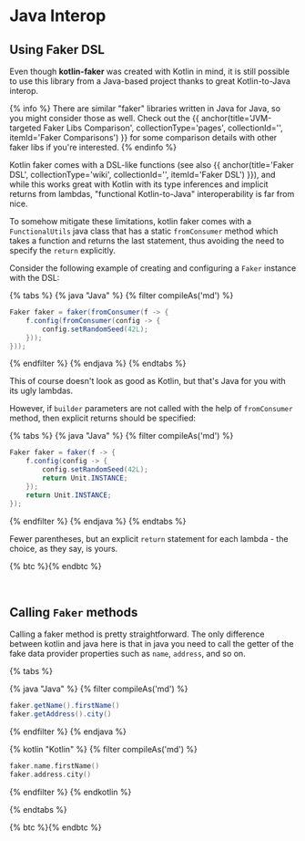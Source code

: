 ---
---

# Java Interop

## Using Faker DSL

Even though **kotlin-faker** was created with Kotlin in mind, it is still possible to use this library from a Java-based project thanks to great
Kotlin-to-Java interop. 

{% info %}
There are similar "faker" libraries written in Java for Java, so you might consider those as well. Check out the {{ anchor(title='JVM-targeted Faker Libs Comparison', collectionType='pages', collectionId='', itemId='Faker Comparisons') }} for some comparison details with other faker libs if you're interested.
{% endinfo %}

Kotlin faker comes with a DSL-like functions (see also {{ anchor(title='Faker DSL', collectionType='wiki', collectionId='', itemId='Faker DSL') }}), and while this works great with Kotlin with its type inferences and implicit returns from lambdas, "functional Kotlin-to-Java" interoperability is far from nice.

To somehow mitigate these limitations, kotlin faker comes with a `FunctionalUtils` java class that has a static `fromConsumer` method which takes a function and returns the last statement, thus avoiding the need to specify the `return` explicitly.

Consider the following example of creating and configuring a `Faker` instance with the DSL:

{% tabs %}
{% java "Java" %}
{% filter compileAs('md') %}
```java
Faker faker = faker(fromConsumer(f -> {
    f.config(fromConsumer(config -> {
        config.setRandomSeed(42L);
    }));
}));
```
{% endfilter %}
{% endjava %}
{% endtabs %}

This of course doesn't look as good as Kotlin, but that's Java for you with its ugly lambdas.

However, if `builder` parameters are not called with the help of `fromConsumer` method, then explicit returns should be specified:

{% tabs %}
{% java "Java" %}
{% filter compileAs('md') %}
```java
Faker faker = faker(f -> {
    f.config(config -> {
        config.setRandomSeed(42L);
        return Unit.INSTANCE;
    });
    return Unit.INSTANCE;
});
```
{% endfilter %}
{% endjava %}
{% endtabs %}

Fewer parentheses, but an explicit `return` statement for each lambda - the choice, as they say, is yours.

{% btc %}{% endbtc %}

<br>

## Calling `Faker` methods

Calling a faker method is pretty straightforward. The only difference between kotlin and java here is that in java you need to call the getter of the fake data provider properties such as `name`, `address`, and so on.

{% tabs %}

{% java "Java" %}
{% filter compileAs('md') %}
```java
faker.getName().firstName()
faker.getAddress().city()
```
{% endfilter %}
{% endjava %}

{% kotlin "Kotlin" %}
{% filter compileAs('md') %}
```kotlin
faker.name.firstName()
faker.address.city()
```
{% endfilter %}
{% endkotlin %}

{% endtabs %}

{% btc %}{% endbtc %}

<br>
